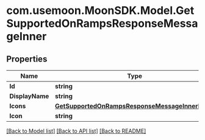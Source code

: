 # com.usemoon.MoonSDK.Model.GetSupportedOnRampsResponseMessageInner

## Properties

| Name            | Type                                                                                                | Description | Notes |
| --------------- | --------------------------------------------------------------------------------------------------- | ----------- | ----- |
| **Id**          | **string**                                                                                          |             |       |
| **DisplayName** | **string**                                                                                          |             |       |
| **Icons**       | [**GetSupportedOnRampsResponseMessageInnerIcons**](GetSupportedOnRampsResponseMessageInnerIcons.md) |             |       |
| **Icon**        | **string**                                                                                          |             |       |

[\[Back to Model list\]](./#documentation-for-models) [\[Back to API list\]](./#documentation-for-api-endpoints) [\[Back to README\]](./)

